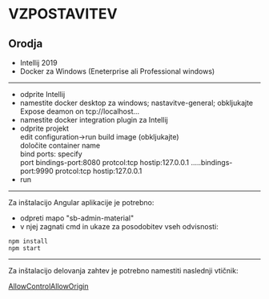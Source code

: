 # VZPOSTAVITEV 

## Orodja
- Intellij 2019
- Docker za Windows (Eneterprise ali Professional windows)
<hr>  

- odprite Intellij
- namestite docker desktop za windows; nastavitve-general; obkljukajte Expose deamon on tcp://localhost...
- namestite docker integration plugin za Intellij
- odprite projekt <br>
edit configuration->run build image (obkljukajte) <br>
določite container name <br>
bind ports: specify <br>
port bindings-port:8080 protcol:tcp hostip:127.0.0.1 .....bindings-port:9990 protcol:tcp hostip:127.0.0.1 
- run

<hr>

Za inštalacijo Angular aplikacije je potrebno:
- odpreti mapo "sb-admin-material"
- v njej zagnati cmd in ukaze za posodobitev vseh odvisnosti: 
```
npm install
npm start
```

<hr>
Za inštalacijo delovanja zahtev je potrebno namestiti naslednji vtičnik:

[AllowControlAllowOrigin](https://chrome.google.com/webstore/detail/allow-control-allow-origi/nlfbmbojpeacfghkpbjhddihlkkiljbi/related)
